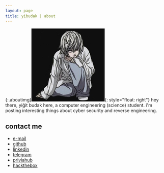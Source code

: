 ```yaml
---
layout: page
title: yibudak | about
---
```



{:.aboutimg}![image](post_resources/about/photo.jpg){: style="float: right"}
hey there,
yiğit budak here, a computer engineering (science) student. i'm posting interesting things about cyber security and reverse engineering.

## [](#header-2)contact me
*	[e-mail](mailto:yigit@outlook.com)
*	[github](https://www.github.com/yibudak)
*	[linkedin](https://www.linkedin.com/in/yi%C4%9Fit-budak-a1288615b/)
*	[telegram](https://t.me/yibudak)
*	[priviahub](https://app.priviahub.com/profile/yibudak)
*	[hackthebox](https://www.hackthebox.eu/profile/198235)